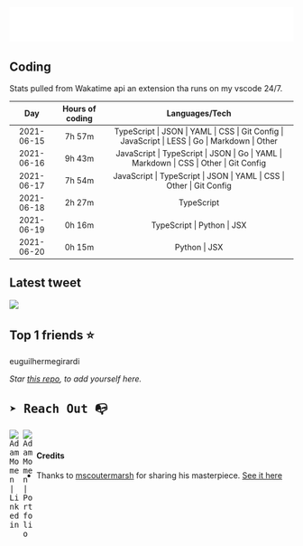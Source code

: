 
![test image size](/assets/welcome_message.gif)

## Coding
Stats pulled from Wakatime api an extension tha runs on my vscode 24/7.

|Day|Hours of coding|Languages/Tech|
|:-:|:-:|:-:|
|2021-06-15|7h 57m|TypeScript &#124; JSON &#124; YAML &#124; CSS &#124; Git Config &#124; JavaScript &#124; LESS &#124; Go &#124; Markdown &#124; Other|
|2021-06-16|9h 43m|JavaScript &#124; TypeScript &#124; JSON &#124; Go &#124; YAML &#124; Markdown &#124; CSS &#124; Other &#124; Git Config|
|2021-06-17|7h 54m|JavaScript &#124; TypeScript &#124; JSON &#124; YAML &#124; CSS &#124; Other &#124; Git Config|
|2021-06-18|2h 27m|TypeScript|
|2021-06-19|0h 16m|TypeScript &#124; Python &#124; JSX|
|2021-06-20|0h 15m|Python &#124; JSX|

## Latest tweet
[<img src="<tweet-image-url>" width="400">](<tweet-url>)

## Top 1 friends ⭐️
euguilhermegirardi

*Star [this repo](https://github.com/AdamMomen/AdamMomen), to add yourself here.*


<samp>

## ➤ Reach Out :mailbox_with_no_mail:

>
  <a href="https://www.linkedin.com/in/adam-momen-99596275/">
     <img align="left" alt="Adam Momen | Linkedin" width="24px" src="./assets/Linkedin.svg" />
   </a>

   <a href="https://adammomen.com/">
     <img align="left" alt="Adam Momen | Portfolio" width="24px" src="./assets/web.svg" />
   </a>

</samp>

<br>

#### Credits
* Thanks to [mscoutermarsh](https://github.com/mscoutermarsh) for sharing his masterpiece. [See it here](https://github.com/mscoutermarsh/mscoutermarsh)